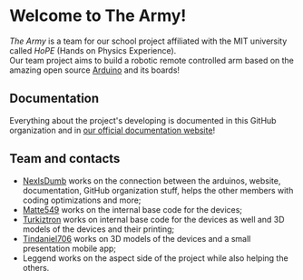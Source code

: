 # Welcome to The Army!
_The Army_ is a team for our school project affiliated with the MIT university called _HoPE_ (Hands on Physics Experience).<br>
Our team project aims to build a robotic remote controlled arm based on the amazing open source [Arduino](https://www.arduino.cc/) and its boards!

## Documentation
Everything about the project's developing is documented in this GitHub organization and in [our official documentation website](https://the-army-hope.github.io/)!

## Team and contacts
 - [NexIsDumb](https://github.com/NexIsDumb) works on the connection between the arduinos, website, documentation, GitHub organization stuff, helps the other members with coding optimizations and more;
 - [Matte549](https://github.com/Matte549) works on the internal base code for the devices;
 - [Turkiztron](https://github.com/turkiz-jpg) works on internal base code for the devices as well and 3D models of the devices and their printing;
 - [Tindaniel706](https://github.com/Tindaniel706) works on 3D models of the devices and a small presentation mobile app;
 - Leggend works on the aspect side of the project while also helping the others.
